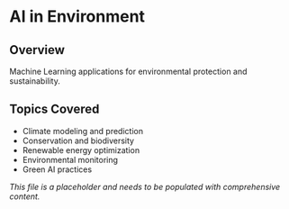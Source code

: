 # AI in Environment

## Overview
Machine Learning applications for environmental protection and sustainability.

## Topics Covered
- Climate modeling and prediction
- Conservation and biodiversity
- Renewable energy optimization
- Environmental monitoring
- Green AI practices

*This file is a placeholder and needs to be populated with comprehensive content.* 